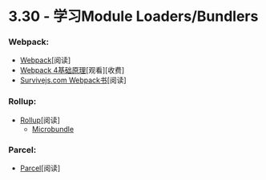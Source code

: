 <!-- 3.30 - Learn Module loaders/bundlers -->
# 3.30 - 学习Module Loaders/Bundlers
### Webpack:
<!-- Webpack [read]
Webpack 4 Fundamentals [watch][$]
Survivejs.com Webpack Book [read]
Rollup:
Rollup [read]
Microbundle
Parcel
Parcel [read] -->
- [Webpack](https://webpack.js.org/guides/getting-started/)[阅读]
- [Webpack 4基础原理](https://frontendmasters.com/courses/webpack-fundamentals/)[观看][收费]
- [Survivejs.com Webpack书](https://survivejs.com/webpack/introduction/)[阅读]
### Rollup:
- [Rollup](http://rollupjs.org/guide/)[阅读]
  - [Microbundle](https://github.com/developit/microbundle)
### Parcel:
- [Parcel](https://parceljs.org/getting_started.html)[阅读]